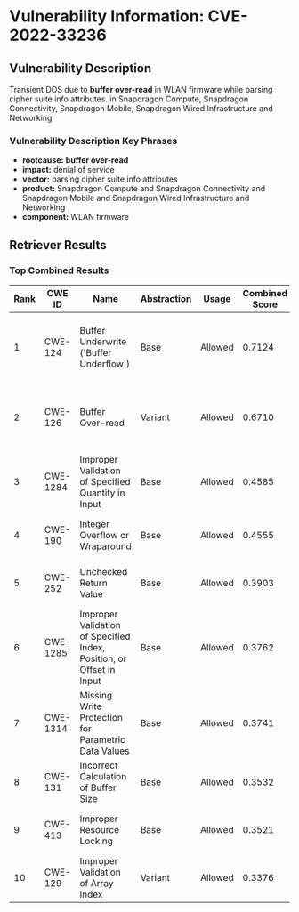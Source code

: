 # Vulnerability Information: CVE-2022-33236

## Vulnerability Description
Transient DOS due to **buffer over-read** in WLAN firmware while parsing cipher suite info attributes. in Snapdragon Compute, Snapdragon Connectivity, Snapdragon Mobile, Snapdragon Wired Infrastructure and Networking

### Vulnerability Description Key Phrases
- **rootcause:** **buffer over-read**
- **impact:** denial of service
- **vector:** parsing cipher suite info attributes
- **product:** Snapdragon Compute and Snapdragon Connectivity and Snapdragon Mobile and Snapdragon Wired Infrastructure and Networking
- **component:** WLAN firmware

## Retriever Results

### Top Combined Results

| Rank | CWE ID | Name | Abstraction | Usage | Combined Score | Retrievers | Individual Scores |
|------|--------|------|-------------|-------|---------------|------------|-------------------|
| 1 | CWE-124 | Buffer Underwrite ('Buffer Underflow') | Base | Allowed | 0.7124 | dense, sparse, graph | dense: 0.573, sparse: 0.162, graph: 0.931 |
| 2 | CWE-126 | Buffer Over-read | Variant | Allowed | 0.6710 | dense, sparse, graph | dense: 0.592, sparse: 0.317, graph: 0.697 |
| 3 | CWE-1284 | Improper Validation of Specified Quantity in Input | Base | Allowed | 0.4585 | sparse, graph | sparse: 0.177, graph: 1.000 |
| 4 | CWE-190 | Integer Overflow or Wraparound | Base | Allowed | 0.4555 | sparse, graph | sparse: 0.171, graph: 1.000 |
| 5 | CWE-252 | Unchecked Return Value | Base | Allowed | 0.3903 | sparse, graph | sparse: 0.174, graph: 0.813 |
| 6 | CWE-1285 | Improper Validation of Specified Index, Position, or Offset in Input | Base | Allowed | 0.3762 | dense, sparse | dense: 0.571, sparse: 0.158 |
| 7 | CWE-1314 | Missing Write Protection for Parametric Data Values | Base | Allowed | 0.3741 | sparse, graph | sparse: 0.181, graph: 0.757 |
| 8 | CWE-131 | Incorrect Calculation of Buffer Size | Base | Allowed | 0.3532 | dense, sparse | dense: 0.550, sparse: 0.136 |
| 9 | CWE-413 | Improper Resource Locking | Base | Allowed | 0.3521 | dense, sparse | dense: 0.517, sparse: 0.163 |
| 10 | CWE-129 | Improper Validation of Array Index | Variant | Allowed | 0.3376 | sparse, graph | sparse: 0.150, graph: 0.783 |


